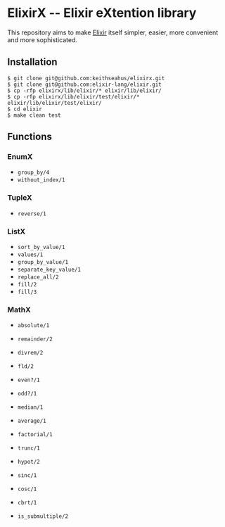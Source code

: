 ElixirX -- Elixir eXtention library
===================================

This repository aims to make [Elixir][1] itself simpler, easier, more convenient and more sophisticated.

## Installation

    $ git clone git@github.com:keithseahus/elixirx.git
    $ git clone git@github.com:elixir-lang/elixir.git
    $ cp -rfp elixirx/lib/elixir/* elixir/lib/elixir/
    $ cp -rfp elixirx/lib/elixir/test/elixir/* elixir/lib/elixir/test/elixir/
    $ cd elixir
    $ make clean test

## Functions

### EnumX

* `group_by/4`
* `without_index/1`

### TupleX

* `reverse/1`

### ListX

* `sort_by_value/1`
* `values/1`
* `group_by_value/1`
* `separate_key_value/1`
* `replace_all/2`
* `fill/2`
* `fill/3`

### MathX

* `absolute/1`
* `remainder/2`
* `divrem/2`
* `fld/2`
* `even?/1`
* `odd?/1`
* `median/1`
* `average/1`
* `factorial/1`
* `trunc/1`
* `hypot/2`
* `sinc/1`
* `cosc/1`
* `cbrt/1`
* `is_submultiple/2`

  [1]: https://github.com/elixir-lang/elixir

